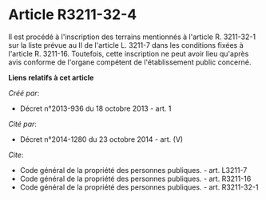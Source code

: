 # Article R3211-32-4

Il est procédé à l'inscription des terrains mentionnés à l'article R. 3211-32-1 sur la liste prévue au II de l'article L.
3211-7 dans les conditions fixées à l'article R. 3211-16. Toutefois, cette inscription ne peut avoir lieu qu'après avis
conforme de l'organe compétent de l'établissement public concerné.

**Liens relatifs à cet article**

_Créé par_:

  - Décret n°2013-936 du 18 octobre 2013 - art. 1

_Cité par_:

  - Décret n°2014-1280 du 23 octobre 2014 - art. (V)

_Cite_:

  - Code général de la propriété des personnes publiques. - art. L3211-7
  - Code général de la propriété des personnes publiques. - art. R3211-16
  - Code général de la propriété des personnes publiques. - art. R3211-32-1

